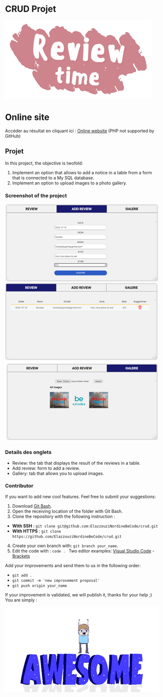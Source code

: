 # CRUD Projet

![Gif review time](./images/ReadMe/first.gif "Gif review time")

# Online site

Accéder au résultat en cliquant ici : [Online website](https://elazzouzinordinebecode.github.io/crud/) (PHP not supported by GitHub)

## Projet

In this project, the objective is twofold:

1. Implement an option that allows to add a notice in a table from a form that is connected to a My SQL database.
2. Implement an option to upload images to a photo gallery.

### Screenshot of the project

![Screenshot form](./images/ReadMe/add.png "Screenshot form") ![Screenshot review](./images/ReadMe/review.png "Screenshot review") ![Screenshot of the gallery](./images/ReadMe/galerie.png "Screenshot of the gallery")

### Details des onglets

- Review: the tab that displays the result of the reviews in a table.
- Add review: form to add a review.
- Gallery: tab that allows you to upload images.

### Contributor

If you want to add new cool features. Feel free to submit your suggestions:

1. Download [Git Bash](https://git-scm.com/downloads).
2. Open the receiving location of the folder with Git Bash.
3. Clone the repository with the following instruction :

- **With SSH** : `git clone git@github.com:ElazzouziNordineBeCode/crud.git`
- **With HTTPS** : `git clone https://github.com/ElazzouziNordineBeCode/crud.git`

4. Create your own branch with: `git branch your_name`.
5. Edit the code with : `code . `
   Two editor examples: [Visual Studio Code](https://code.visualstudio.com/download) - [Brackets](https://brackets.io/)

Add your improvements and send them to us in the following order:

- `git add .`
- `git commit -m 'new improvement proposal'`
- `git push origin your_name`

If your improvement is validated, we will publish it, thanks for your help ;)
You are simply :

![Gif Awsome](./images/ReadMe/awesome.gif "Gif Awsome")
